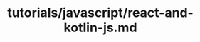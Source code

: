 ---
title: tutorials/javascript/react-and-kotlin-js.md
showAuthorInfo: false
redirect_path: https://play.kotlinlang.org/hands-on/Building%20Web%20Applications%20with%20React%20and%20Kotlin%20JS/01_Introduction
---